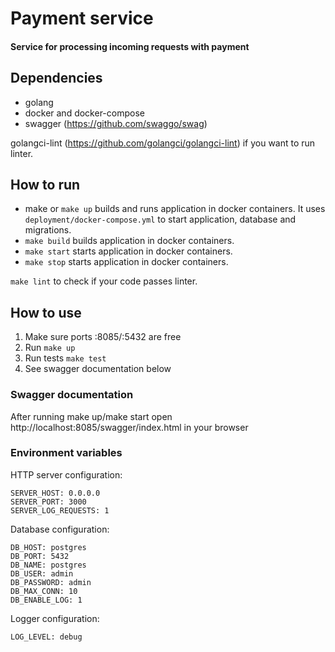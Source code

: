 # Payment service #

#### Service for processing incoming requests with payment

## Dependencies

- golang
- docker and docker-compose
- swagger (https://github.com/swaggo/swag)

golangci-lint (https://github.com/golangci/golangci-lint) if you want to run linter.

## How to run

- make or `make up` builds and runs application in docker containers. It uses `deployment/docker-compose.yml`
to start application, database and migrations.
- `make build` builds application in docker containers.
- `make start` starts application in docker containers.
- `make stop` starts application in docker containers.

`make lint` to check if your code passes linter.

## How to use

1. Make sure ports :8085/:5432 are free
2. Run `make up`
3. Run tests `make test`
4. See swagger documentation below

### Swagger documentation

After running make up/make start open http://localhost:8085/swagger/index.html in your browser

### Environment variables

HTTP server configuration:
```
SERVER_HOST: 0.0.0.0
SERVER_PORT: 3000
SERVER_LOG_REQUESTS: 1
```

Database configuration:
```
DB_HOST: postgres
DB_PORT: 5432
DB_NAME: postgres
DB_USER: admin
DB_PASSWORD: admin
DB_MAX_CONN: 10
DB_ENABLE_LOG: 1
```

Logger configuration:
```
LOG_LEVEL: debug
```
